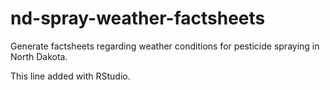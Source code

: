 # nd-spray-weather-factsheets
Generate factsheets regarding weather conditions for pesticide spraying in North Dakota.

This line added with RStudio.